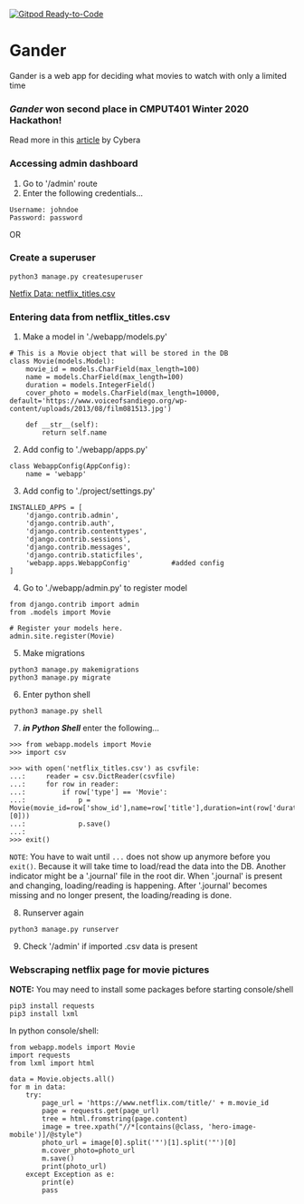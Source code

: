 [![Gitpod Ready-to-Code](https://img.shields.io/badge/Gitpod-Ready--to--Code-blue?logo=gitpod)](https://gitpod.io/#https://github.com/eesayas/Gander) 

# Gander
Gander is a web app for deciding what movies to watch with only a limited time

### ***Gander* won second place in CMPUT401 Winter 2020 Hackathon!**
Read more in this [article](https://www.cybera.ca/news-and-events/tech-radar/university-hackathon-shows-students-the-wide-possibilities-of-cloud/) by Cybera

### Accessing admin dashboard
1. Go to '/admin' route
2. Enter the following credentials...
```
Username: johndoe
Password: password
```
OR

### Create a superuser
```
python3 manage.py createsuperuser
```

[Netfix Data: netflix_titles.csv](https://github.com/eesayas/Gander/blob/master/netflix_titles.csv)

### Entering data from netflix_titles.csv

1. Make a model in './webapp/models.py'

```
# This is a Movie object that will be stored in the DB
class Movie(models.Model):
    movie_id = models.CharField(max_length=100)
    name = models.CharField(max_length=100)
    duration = models.IntegerField()
    cover_photo = models.CharField(max_length=10000, default='https://www.voiceofsandiego.org/wp-content/uploads/2013/08/film081513.jpg')

    def __str__(self):
        return self.name
```

2. Add config to './webapp/apps.py'

```
class WebappConfig(AppConfig):
    name = 'webapp'
```

3. Add config to './project/settings.py'

```
INSTALLED_APPS = [
    'django.contrib.admin',
    'django.contrib.auth',
    'django.contrib.contenttypes',
    'django.contrib.sessions',
    'django.contrib.messages',
    'django.contrib.staticfiles',
    'webapp.apps.WebappConfig'          #added config
]
```

4. Go to './webapp/admin.py' to register model

```
from django.contrib import admin
from .models import Movie

# Register your models here.
admin.site.register(Movie)
```

5. Make migrations

```
python3 manage.py makemigrations
python3 manage.py migrate
```

6. Enter python shell

```
python3 manage.py shell
```

7. ***in Python Shell*** enter the following...

```
>>> from webapp.models import Movie
>>> import csv

>>> with open('netflix_titles.csv') as csvfile: 
...:     reader = csv.DictReader(csvfile) 
...:     for row in reader: 
...:         if row['type'] == 'Movie': 
...:             p = Movie(movie_id=row['show_id'],name=row['title'],duration=int(row['duration'].split()[0])) 
...:             p.save() 
...: 
>>> exit()
```

`NOTE`: You have to wait until `...` does not show up anymore before you `exit()`.
Because it will take time to load/read the data into the DB.
Another indicator might be a '.journal' file in the root dir. 
When '.journal' is present and changing, loading/reading is happening.
After '.journal' becomes missing and no longer present, the loading/reading is done.

8. Runserver again

```
python3 manage.py runserver
```

9. Check '/admin' if imported .csv data is present

### Webscraping netflix page for movie pictures

**NOTE:** You may need to install some packages before starting console/shell

```
pip3 install requests
pip3 install lxml
```

In python console/shell:
```
from webapp.models import Movie
import requests
from lxml import html

data = Movie.objects.all()
for m in data:
    try:
        page_url = 'https://www.netflix.com/title/' + m.movie_id
        page = requests.get(page_url)
        tree = html.fromstring(page.content)
        image = tree.xpath("//*[contains(@class, 'hero-image-mobile')]/@style")
        photo_url = image[0].split('"')[1].split('"')[0]
        m.cover_photo=photo_url
        m.save()
        print(photo_url)
    except Exception as e:
        print(e)
        pass 
```